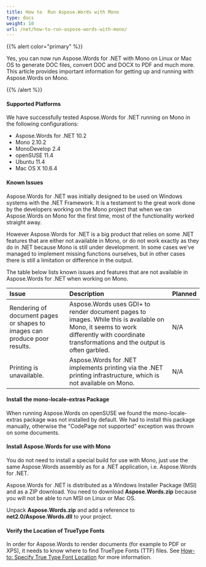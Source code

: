 ```yaml
---
title: How to  Run Aspose.Words with Mono
type: docs
weight: 10
url: /net/how-to-run-aspose-words-with-mono/
---
```


{{% alert color="primary" %}} 

Yes, you can now run Aspose.Words for .NET with Mono on Linux or Mac OS to generate DOC files, convert DOC and DOCX to PDF and much more. This article provides important information for getting up and running with Aspose.Words on Mono.

{{% /alert %}} 

#### **Supported Platforms**

We have successfully tested Aspose.Words for .NET running on Mono in the following configurations:

- Aspose.Words for .NET 10.2 
- Mono 2.10.2 
- MonoDevelop 2.4 
- openSUSE 11.4 
- Ubuntu 11.4 
- Mac OS X 10.6.4 

#### **Known Issues**

Aspose.Words for .NET was initially designed to be used on Windows systems with the .NET Framework. It is a testament to the great work done by the developers working on the Mono project that when we ran Aspose.Words on Mono for the first time, most of the functionality worked straight away.

However Aspose.Words for .NET is a big product that relies on some .NET features that are either not available in Mono, or do not work exactly as they do in .NET because Mono is still under development. In some cases we've managed to implement missing functions ourselves, but in other cases there is still a limitation or difference in the output. 

The table below lists known issues and features that are not available in Aspose.Words for .NET when working on Mono. 

|Issue |Description |Planned |
| :- | :- | :- |
|Rendering of document pages or shapes to images can produce poor results. |Aspose.Words uses GDI+ to render document pages to images. While this is available on Mono, it seems to work differently with coordinate transformations and the output is often garbled. |N/A |
|Printing is unavailable. |Aspose.Words for .NET implements printing via the .NET printing infrastructure, which is not available on Mono. |N/A |

#### **Install the mono-locale-extras Package**

When running Aspose.Words on openSUSE we found the mono-locale-extras package was not installed by default. We had to install this package manually, otherwise the "CodePage not supported" exception was thrown on some documents.

#### **Install Aspose.Words for use with Mono**

You do not need to install a special build for use with Mono, just use the same Aspose.Words assembly as for a .NET application, i.e. Aspose.Words for .NET.

Aspose.Words for .NET is distributed as a Windows Installer Package (MSI) and as a ZIP download. You need to download **Aspose.Words.zip** because you will not be able to run MSI on Linux or Mac OS. 

Unpack **Aspose.Words.zip** and add a reference to **net2.0/Aspose.Words.dll** to your project. 

#### **Verify the Location of TrueType Fonts**

In order for Aspose.Words to render documents (for example to PDF or XPS), it needs to know where to find TrueType Fonts (TTF) files. See [How-to: Specify True Type Font Location](https://docs.aspose.com/words/net/specifying-truetype-fonts-location/) for more information. 
